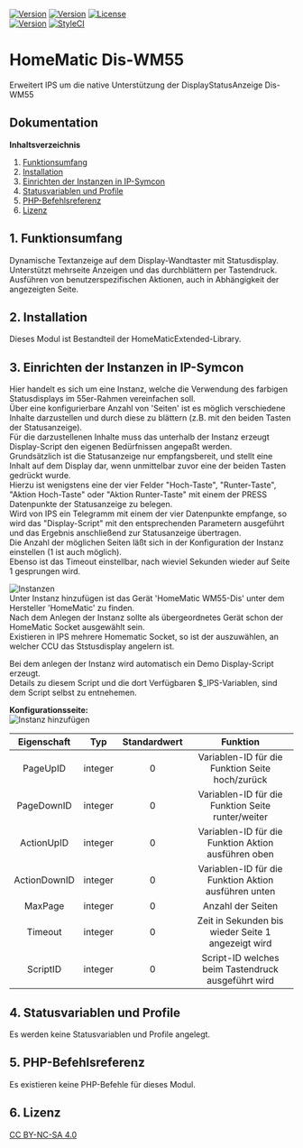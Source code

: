 [![Version](https://img.shields.io/badge/Symcon-PHPModul-red.svg)](https://www.symcon.de/service/dokumentation/entwicklerbereich/sdk-tools/sdk-php/)
[![Version](https://img.shields.io/badge/Modul%20Version-2.80-blue.svg)]()
[![License](https://img.shields.io/badge/License-CC%20BY--NC--SA%204.0-green.svg)](https://creativecommons.org/licenses/by-nc-sa/4.0/)  
[![Version](https://img.shields.io/badge/Symcon%20Version-5.1%20%3E-green.svg)]()
[![StyleCI](https://styleci.io/repos/34275278/shield?style=flat)](https://styleci.io/repos/34275278)  

# HomeMatic Dis-WM55
Erweitert IPS um die native Unterstützung der DisplayStatusAnzeige Dis-WM55

## Dokumentation

**Inhaltsverzeichnis**

1. [Funktionsumfang](#1-funktionsumfang) 
2. [Installation](#2-installation)
3. [Einrichten der Instanzen in IP-Symcon](#3-einrichten-der-instanzen-in-ip-symcon)  
4. [Statusvariablen und Profile](#4-statusvariablen-und-profile)  
5. [PHP-Befehlsreferenz](#5-php-befehlsreferenz)   
6. [Lizenz](#6-lizenz)

## 1. Funktionsumfang

   Dynamische Textanzeige auf dem Display-Wandtaster mit Statusdisplay.  
   Unterstützt mehrseite Anzeigen und das durchblättern per Tastendruck.  
   Ausführen von benutzerspezifischen Aktionen, auch in Abhängigkeit der angezeigten Seite.  



## 2. Installation

Dieses Modul ist Bestandteil der HomeMaticExtended-Library.  


## 3. Einrichten der Instanzen in IP-Symcon

   Hier handelt es sich um eine Instanz, welche die Verwendung des farbigen Statusdisplays im 55er-Rahmen vereinfachen soll.  
   Über eine konfigurierbare Anzahl von 'Seiten' ist es möglich verschiedene Inhalte darzustellen und durch diese zu blättern (z.B. mit den beiden Tasten der Statusanzeige).  
   Für die darzustellenen Inhalte muss das unterhalb der Instanz erzeugt Display-Script den eigenen Bedürfnissen angepaßt werden.  
   Grundsätzlich ist die Statusanzeige nur empfangsbereit, und stellt eine Inhalt auf dem Display dar, wenn unmittelbar zuvor eine der beiden Tasten gedrückt wurde.  
   Hierzu ist wenigstens eine der vier Felder "Hoch-Taste", "Runter-Taste", "Aktion Hoch-Taste" oder "Aktion Runter-Taste" mit einem der PRESS Datenpunkte der Statusanzeige zu belegen.  
   Wird von IPS ein Telegramm mit einem der vier Datenpunkte empfange, so wird das "Display-Script" mit den entsprechenden Parametern ausgeführt und das Ergebnis anschließend zur Statusanzeige übertragen.  
   Die Anzahl der möglichen Seiten läßt sich in der Konfiguration der Instanz einstellen (1 ist auch möglich).  
   Ebenso ist das Timeout einstellbar, nach wieviel Sekunden wieder auf Seite 1 gesprungen wird.  

![Instanzen](../docs/HMExtendedInstanzen.png)  
   Unter Instanz hinzufügen ist das Gerät 'HomeMatic WM55-Dis' unter dem Hersteller 'HomeMatic' zu finden.  
   Nach dem Anlegen der Instanz sollte als übergeordnetes Gerät schon der HomeMatic Socket ausgewählt sein.  
   Existieren in IPS mehrere Homematic Socket, so ist der auszuwählen, an welcher CCU das Ststusdisplay angelern ist.  

   Bei dem anlegen der Instanz wird automatisch ein Demo Display-Script erzeugt.  
   Details zu diesem Script und die dort Verfügbaren $_IPS-Variablen, sind dem Script selbst zu entnehemen.  

**Konfigurationsseite:**  
![Instanz hinzufügen](../docs/Dis-WM55.png)    

| Eigenschaft     | Typ     | Standardwert | Funktion                                             |
| :-------------: | :-----: | :----------: | :--------------------------------------------------: |
| PageUpID        | integer | 0            | Variablen-ID für die Funktion Seite hoch/zurück      |
| PageDownID      | integer | 0            | Variablen-ID für die Funktion Seite runter/weiter    |
| ActionUpID      | integer | 0            | Variablen-ID für die Funktion Aktion ausführen oben  |
| ActionDownID    | integer | 0            | Variablen-ID für die Funktion Aktion ausführen unten |
| MaxPage         | integer | 0            | Anzahl der Seiten                                    |
| Timeout         | integer | 0            | Zeit in Sekunden bis wieder Seite 1 angezeigt wird   |
| ScriptID        | integer | 0            | Script-ID welches beim Tastendruck ausgeführt wird   |

## 4. Statusvariablen und Profile  

   Es werden keine Statusvariablen und Profile angelegt.  

## 5. PHP-Befehlsreferenz

   Es existieren keine PHP-Befehle für dieses Modul.  

## 6. Lizenz

  [CC BY-NC-SA 4.0](https://creativecommons.org/licenses/by-nc-sa/4.0/)  
